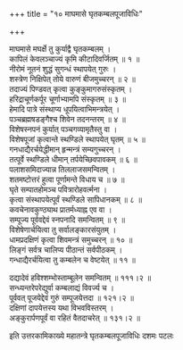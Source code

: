 +++
title = "१० माघमासे घृतकम्बलपूजाविधिः"

+++
    
माघमासे मघर्क्षे तु कुर्याद्वै घृतकम्बलम् ।  
कापिलं केवलञ्चाज्यं कृमि कीटादिवर्जितम् ॥ १ ॥  
नीरोमं नूतनं शुद्धं सुगन्धं स्थापयेत् गुरुः ।  
शस्त्रेण निक्षिपेत् तोये वारुणं बीजमुच्चरन् ॥ २ ॥  
तदाज्यं पिण्डवत् कृत्वा कुङ्कुमागरुसंस्कृतम् ।  
हरिद्राचूर्णकर्पूर चूर्णाभ्यामपि संस्कृतम् ॥ ३ ॥  
हेमादि पात्रे संस्थाप्य धूपयित्वाभिमन्त्रयेत् ।  
पञ्चब्रह्मषडङ्गैश्च शिवेन तदनन्तरम् ॥ ४ ॥  
विशेषस्नपनं कुर्यात् पञ्चगव्यामृतैस्तु वा ।  
विशेषपूजां कृत्वान्ते स्थण्डिले स्थापयेत् घृतम् ॥ ५ ॥  
गनधाद्यैरर्चयेद्धीमान् हृन्मन्त्रं सम्यगुच्चरन् ।  
तत्पूर्वे स्थण्डिले धीमान् तर्पयेच्छिवपावकम् ॥ ६ ॥  
पलाशसमिदाज्यान्न तिललाजसमन्वितम् ।  
शतमष्टोत्तरं हुत्वा पूर्णामन्ते विधाय च ॥ ७ ॥  
घृते सम्पातहोमञ्च पवित्रारोहवर्त्मना ।  
कृत्वा संस्थापयेत्पूर्वं स्थण्डिले सापिधानकम् ॥ ८ ॥  
कवचेनावकुण्ठ्याथ प्रातर्मध्याह्न एव वा ।  
सम्पूज्य पूर्ववद्देवं स्नपनादि समन्वितम् ॥ ९ ॥  
विशेषेणार्चयित्वा तु सर्वालङ्कारसंयुतम् ।  
धामप्रदक्षिणं कृत्वा शिवमन्त्रं समुच्चरन् ॥ १० ॥  
लिङ्गं सर्वत्र चालिप्य पीठान्तं सर्वपीठकम् ।  
गन्धाद्यैरर्चयित्वा तु कम्बलेन च वेष्टयेत् ॥ ११ ॥  
    
दद्यादेवं हविश्शम्भोस्ताम्बूलेन समन्वितम् ॥ १११।२ ॥  
सन्ध्यन्तरेपरेद्युर्वा कम्बलाद्यं विवर्ज्य च ।  
पूर्ववत् पूजयेद्देवं गुरुं सम्पूजयेत्तदा ॥ १२१।२ ॥  
दक्षिणां दापयेत्तस्य यथा विभवविस्तरम् ।  
अङ्कुरार्पणपूर्वं वा रहितं वैतदाचरेत् ॥ १३१।२ ॥  
    
इति उत्तरकामिकाख्ये महातन्त्रे घृतकम्बलपूजाविधिः दशमः पटलः  
    
    
    